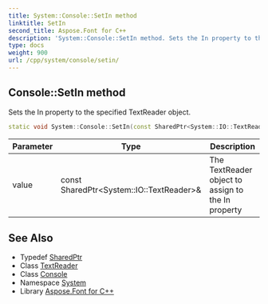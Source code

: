 ```yaml
---
title: System::Console::SetIn method
linktitle: SetIn
second_title: Aspose.Font for C++
description: 'System::Console::SetIn method. Sets the In property to the specified TextReader object in C++.'
type: docs
weight: 900
url: /cpp/system/console/setin/
---
```

## Console::SetIn method


Sets the In property to the specified TextReader object.

```cpp
static void System::Console::SetIn(const SharedPtr<System::IO::TextReader> &value)
```


| Parameter | Type | Description |
| --- | --- | --- |
| value | const SharedPtr\<System::IO::TextReader\>\& | The TextReader object to assign to the In property |

## See Also

* Typedef [SharedPtr](../../sharedptr/)
* Class [TextReader](../../../system.io/textreader/)
* Class [Console](../)
* Namespace [System](../../)
* Library [Aspose.Font for C++](../../../)
